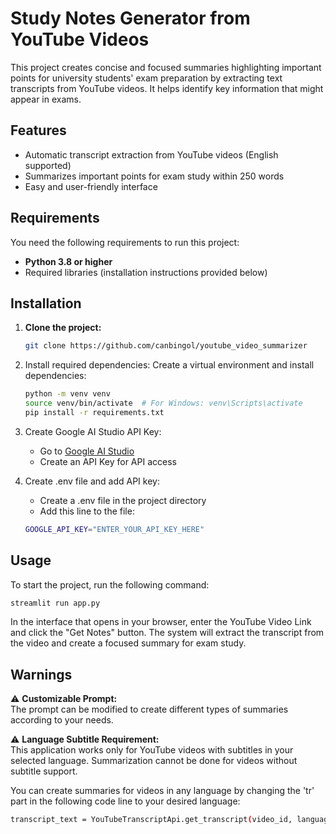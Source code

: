 # Study Notes Generator from YouTube Videos
This project creates concise and focused summaries highlighting important points for university students' exam preparation by extracting text transcripts from YouTube videos. It helps identify key information that might appear in exams.

## Features
- Automatic transcript extraction from YouTube videos (English supported)
- Summarizes important points for exam study within 250 words
- Easy and user-friendly interface

## Requirements
You need the following requirements to run this project:
- **Python 3.8 or higher**
- Required libraries (installation instructions provided below)

## Installation
1. **Clone the project:**
    ```bash
    git clone https://github.com/canbingol/youtube_video_summarizer
    ```

2. Install required dependencies: Create a virtual environment and install dependencies:
    ```bash
    python -m venv venv
    source venv/bin/activate  # For Windows: venv\Scripts\activate
    pip install -r requirements.txt
    ```

3. Create Google AI Studio API Key:
    - Go to [Google AI Studio](https://aistudio.google.com/app/apikey)
    - Create an API Key for API access

4. Create .env file and add API key:
    - Create a .env file in the project directory
    - Add this line to the file:
    ```bash
    GOOGLE_API_KEY="ENTER_YOUR_API_KEY_HERE"
    ```

## Usage
To start the project, run the following command:
```bash
streamlit run app.py
```
In the interface that opens in your browser, enter the YouTube Video Link and click the "Get Notes" button.
The system will extract the transcript from the video and create a focused summary for exam study.

## Warnings
⚠️ **Customizable Prompt:**  
The prompt can be modified to create different types of summaries according to your needs.

⚠️ **Language Subtitle Requirement:**  
This application works only for YouTube videos with subtitles in your selected language. Summarization cannot be done for videos without subtitle support.

You can create summaries for videos in any language by changing the 'tr' part in the following code line to your desired language:
```bash
transcript_text = YouTubeTranscriptApi.get_transcript(video_id, languages=['your_video_language'])
```

